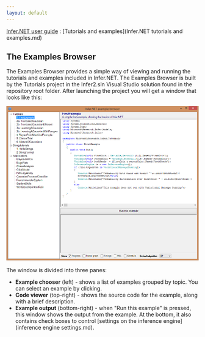 ```yaml
---
layout: default 
--- 
```

[Infer.NET user guide](index.md) : [Tutorials and examples](Infer.NET tutorials and examples.md)

## The Examples Browser

The Examples Browser provides a simple way of viewing and running the tutorials and examples included in Infer.NET. The Examples Browser is built by the Tutorials project in the Infer2.sln Visual Studio solution found in the repository root folder. After launching the project you will get a window that looks like this:

![Infer.NET block diagram](ExamplesBrowser.PNG)  

The window is divided into three panes:

*   **Example chooser** (left) - shows a list of examples grouped by topic. You can select an example by clicking.
*   **Code viewer** (top-right) - shows the source code for the example, along with a brief description.
*   **Example output** (bottom-right) - when "Run this example" is pressed, this window shows the output from the example. At the bottom, it also contains check boxes to control [settings on the inference engine](inference engine settings.md).